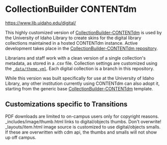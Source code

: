 # CollectionBuilder CONTENTdm

https://www.lib.uidaho.edu/digital/

This highly customized version of [CollectionBuilder-CONTENTdm](https://github.com/CollectionBuilder/collectionbuilder-contentdm) is used by the University of Idaho Library to create skins for the digital library collections maintained in a hosted CONTENTdm instance. 
Active development takes place in the [CollectionBuilder-CONTENTdm repository](https://github.com/CollectionBuilder/collectionbuilder-contentdm).

Librarians and staff work with a clean version of a single collection's metadata, as stored in a .csv file.
Collection settings are customized using the [`_data/theme.yml`](https://github.com/uidaholib/collectionbuilder-cdm-template/blob/master/_data/theme.yml).
Each digital collection is a branch in this repository.

While this version was built specifically for use at the University of Idaho Library, any other institution currently using CONTENTdm can also adopt it, starting from the generic base [CollectionBuilder-CONTENTdm](https://github.com/CollectionBuilder/collectionbuilder-contentdm) template.

## Customizations specific to Transitions

PDF downloads are limited to on-campus users only for copyright reasons.
_includes/image/thumb.html links to digital/objects thumbs. Don't overwrite!
_layouts/item.html image source is customized to use digital/objects smalls.
If these are overwritten with cdm api, the thumbs and smalls will not show up off campus.